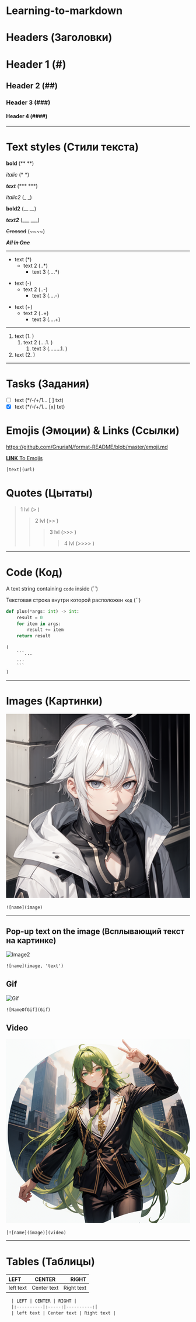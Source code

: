 # Learning-to-markdown
# Headers (Заголовки)
# Header 1 (#)
## Header 2 (##)
### Header 3 (###)
#### Header 4 (####)
___
# Text styles (Стили текста)
**bold** (** **)

*italic* (* *)

***text*** (*** ***)

_italic2_ (_ _)

__bold2__ (__ __)

___text2___ (___ ___)

~~Crossed~~ (~~~~)

***~~All In One~~***
___
* text (*)
  * text 2 (..*)
    * text 3 (....*)
- text (-)
  - text 2 (..-)
    - text 3 (....-)
+ text (+)
  + text 2 (..+)
    + text 3 (....+)
___
1. text (1. )
    1. text 2 (....1. )
        1. text 3 (........1. )
2. text (2. )
___
# Tasks (Задания)
* [ ] text (*/-/+/1... [ ] txt)
* [x] text (*/-/+/1... [x] txt)
# Emojis (Эмоции) & Links (Ссылки)
https://github.com/GnuriaN/format-README/blob/master/emoji.md

[**LINK** To Emojis](https://github.com/GnuriaN/format-README/blob/master/emoji.md)
```txt
[text](url)
```

# Quotes (Цытаты)
> 1 lvl (> )
>> 2 lvl (>> )
>>> 3 lvl (>>> )
>>>> 4 lvl (>>>> )
___
# Code (Код)
A text string containing `code` inside (``)

Текстовая строка внутри которой расположен `код`  (``)

```python
def plus(*args: int) -> int:
    result = 0
    for item in args:
        result += item
    return result
```

```txt
(
    ```...
    ...
    ```
)
```
___
# Images (Картинки)
![Image](f5e1ef3f-464b-4d.png)
```txt
![name](image)
```
___
## Pop-up text on the image (Всплывающий текст на картинке)
![Image2](82867d7c-952d-49.png, "Pop-up text on the image")
```txt
![name](image, 'text')
```
## Gif
![Gif](https://raw.githubusercontent.com/gist/theAdityaNVS/f5b585d1082da2dffffea32434f37956/raw/7f9552d0a179b4f84059259fa878199e369b069c/GitHub-logo.gif)
```txt
![NameOfGif](Gif)
```
## Video
[![Video](9d8e28ae-0ebd-44.png)](https://www.youtube.com/watch?v=NXNf9aYTCZ0)
```txt
[![name](image)](video)
```
___
# Tables (Таблицы)
| LEFT | CENTER | RIGHT |
|:----------|:-----:|----------:|
| left text | Center text | Right text |

```txt
  | LEFT | CENTER | RIGHT |
  |:----------|:-----:|----------:|
  | left text | Center text | Right text |
```
